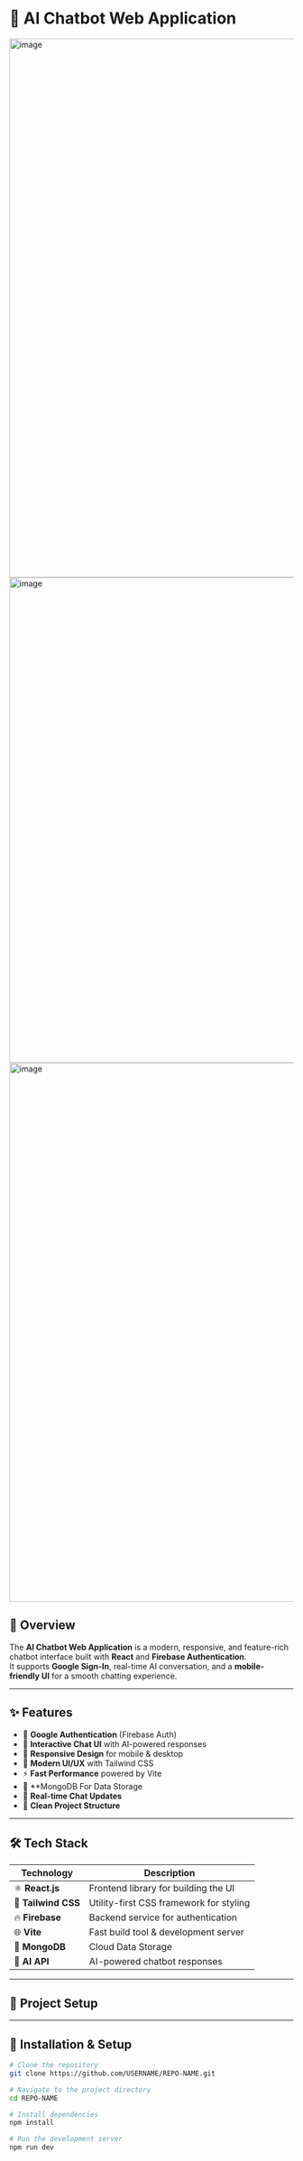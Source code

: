 # 🤖 AI Chatbot Web Application
<img width="1915" height="956" alt="image" src="https://github.com/user-attachments/assets/40a9b056-20d3-4cfc-bd68-3c64e0ae1737" />
<img width="1918" height="861" alt="image" src="https://github.com/user-attachments/assets/54e383e1-b1df-4b5b-a645-eea6157002fa" />
<img width="1911" height="956" alt="image" src="https://github.com/user-attachments/assets/b53b76c7-5027-41aa-bcc3-7f32b5de71b8" />

## 📌 Overview

The **AI Chatbot Web Application** is a modern, responsive, and feature-rich chatbot interface built with **React** and **Firebase Authentication**.  
It supports **Google Sign-In**, real-time AI conversation, and a **mobile-friendly UI** for a smooth chatting experience.

---

## ✨ Features

- 🔐 **Google Authentication** (Firebase Auth)
- 💬 **Interactive Chat UI** with AI-powered responses
- 📱 **Responsive Design** for mobile & desktop
- 🎨 **Modern UI/UX** with Tailwind CSS
- ⚡ **Fast Performance** powered by Vite
- 💾 **MongoDB For Data Storage
- 🔄 **Real-time Chat Updates**
- 📂 **Clean Project Structure**

---

## 🛠️ Tech Stack

| Technology | Description |
|------------|-------------|
| ⚛️ **React.js** | Frontend library for building the UI |
| 🎨 **Tailwind CSS** | Utility-first CSS framework for styling |
| 🔥 **Firebase** | Backend service for authentication |
| 🌐 **Vite** | Fast build tool & development server |
| 💾 **MongoDB** | Cloud Data Storage |
| 🤖 **AI API** | AI-powered chatbot responses |

---

## 📂 Project Setup

---

## 🚀 Installation & Setup

```bash
# Clone the repository
git clone https://github.com/USERNAME/REPO-NAME.git

# Navigate to the project directory
cd REPO-NAME

# Install dependencies
npm install

# Run the development server
npm run dev


